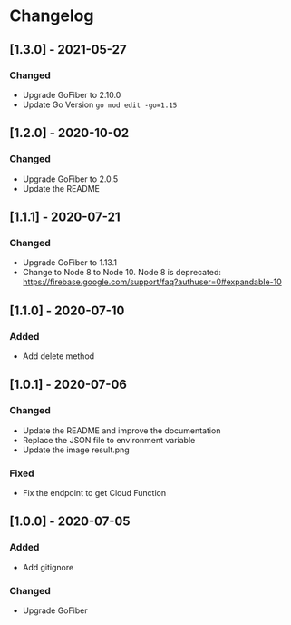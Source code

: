 # Changelog

## [1.3.0] - 2021-05-27

### Changed

- Upgrade GoFiber to 2.10.0
- Update Go Version `go mod edit -go=1.15`

## [1.2.0] - 2020-10-02

### Changed

- Upgrade GoFiber to 2.0.5
- Update the README

## [1.1.1] - 2020-07-21

### Changed

- Upgrade GoFiber to 1.13.1
- Change to Node 8 to Node 10. Node 8 is deprecated: https://firebase.google.com/support/faq?authuser=0#expandable-10

## [1.1.0] - 2020-07-10

### Added

- Add delete method

## [1.0.1] - 2020-07-06

### Changed

- Update the README and improve the documentation
- Replace the JSON file to environment variable
- Update the image result.png

### Fixed

- Fix the endpoint to get Cloud Function

## [1.0.0] - 2020-07-05

### Added

- Add gitignore

### Changed

- Upgrade GoFiber
